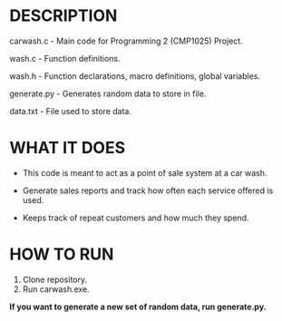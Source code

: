 # DESCRIPTION

carwash.c - Main code for Programming 2 (CMP1025) Project.

wash.c - Function definitions.

wash.h - Function declarations, macro definitions, global variables. 

generate.py - Generates random data to store in file.

data.txt - File used to store data.

# WHAT IT DOES

- This code is meant to act as a point of sale system at a car wash.

- Generate sales reports and track how often each service offered is used.

- Keeps track of repeat customers and how much they spend.

# HOW TO RUN

1. Clone repository.
2. Run carwash.exe.

**If you want to generate a new set of random data, run generate.py.**